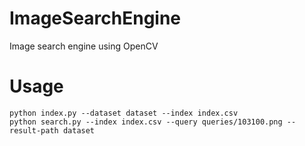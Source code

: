 # ImageSearchEngine
Image search engine using OpenCV
# Usage
```
python index.py --dataset dataset --index index.csv
python search.py --index index.csv --query queries/103100.png --result-path dataset
```
